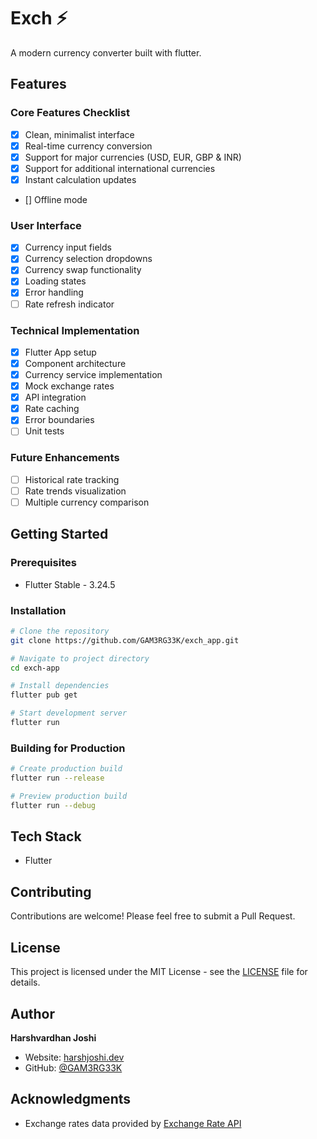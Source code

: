 # Exch ⚡

A modern currency converter built with flutter.

## Features

### Core Features Checklist
- [X] Clean, minimalist interface
- [X] Real-time currency conversion
- [X] Support for major currencies (USD, EUR, GBP & INR)
- [X] Support for additional international currencies
- [X] Instant calculation updates
- [] Offline mode

### User Interface
- [X] Currency input fields
- [X] Currency selection dropdowns
- [X] Currency swap functionality
- [X] Loading states
- [X] Error handling
- [ ] Rate refresh indicator

### Technical Implementation
- [x] Flutter App setup
- [X] Component architecture
- [X] Currency service implementation
- [X] Mock exchange rates
- [X] API integration
- [X] Rate caching
- [X] Error boundaries
- [ ] Unit tests

### Future Enhancements
- [ ] Historical rate tracking
- [ ] Rate trends visualization
- [ ] Multiple currency comparison

## Getting Started

### Prerequisites
- Flutter Stable - 3.24.5

### Installation
```bash
# Clone the repository
git clone https://github.com/GAM3RG33K/exch_app.git

# Navigate to project directory
cd exch-app

# Install dependencies
flutter pub get

# Start development server
flutter run
```

### Building for Production
```bash
# Create production build
flutter run --release

# Preview production build
flutter run --debug
```

## Tech Stack
- Flutter

## Contributing
Contributions are welcome! Please feel free to submit a Pull Request.

## License
This project is licensed under the MIT License - see the [LICENSE](LICENSE) file for details.

## Author
**Harshvardhan Joshi**
- Website: [harshjoshi.dev](https://harshjoshi.dev)
- GitHub: [@GAM3RG33K](https://github.com/GAM3RG33K)

## Acknowledgments
- Exchange rates data provided by [Exchange Rate API](https://exch.harshjoshi.dev/api/rates)
